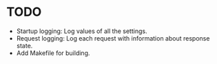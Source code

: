 # TODO

- Startup logging: Log values of all the settings.
- Request logging: Log each request with information about response state.
- Add Makefile for building.
